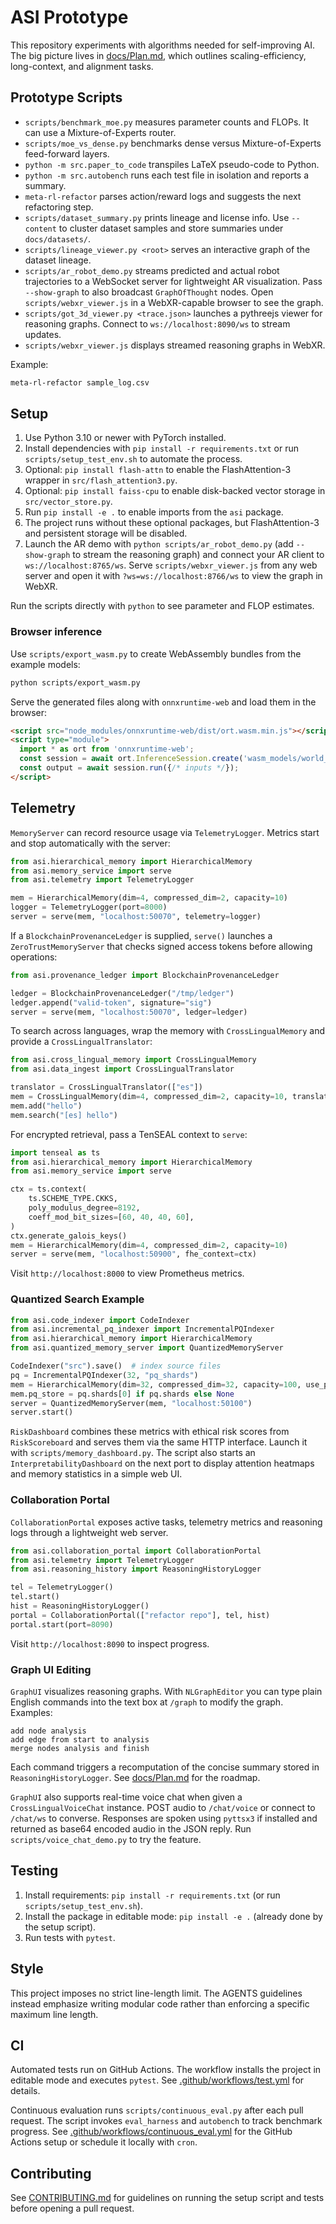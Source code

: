 # ASI Prototype

This repository experiments with algorithms needed for self-improving AI. The big picture lives in
[docs/Plan.md](docs/Plan.md), which outlines scaling-efficiency, long-context, and alignment tasks.

## Prototype Scripts

- `scripts/benchmark_moe.py` measures parameter counts and FLOPs. It can use a Mixture-of-Experts router.
- `scripts/moe_vs_dense.py` benchmarks dense versus Mixture-of-Experts feed-forward layers.
- `python -m src.paper_to_code` transpiles LaTeX pseudo-code to Python.
- `python -m src.autobench` runs each test file in isolation and reports a summary.
- `meta-rl-refactor` parses action/reward logs and suggests the next refactoring step.
- `scripts/dataset_summary.py` prints lineage and license info. Use `--content` to cluster dataset samples and store summaries under `docs/datasets/`.
- `scripts/lineage_viewer.py <root>` serves an interactive graph of the dataset lineage.
- `scripts/ar_robot_demo.py` streams predicted and actual robot trajectories to a WebSocket server for lightweight AR visualization. Pass `--show-graph` to also broadcast `GraphOfThought` nodes. Open `scripts/webxr_viewer.js` in a WebXR-capable browser to see the graph.
- `scripts/got_3d_viewer.py <trace.json>` launches a pythreejs viewer for reasoning graphs. Connect to `ws://localhost:8090/ws` to stream updates.
- `scripts/webxr_viewer.js` displays streamed reasoning graphs in WebXR.

Example:

```bash
meta-rl-refactor sample_log.csv
```

## Setup

1. Use Python 3.10 or newer with PyTorch installed.
2. Install dependencies with `pip install -r requirements.txt` or run
   `scripts/setup_test_env.sh` to automate the process.
3. Optional: `pip install flash-attn` to enable the FlashAttention-3 wrapper in `src/flash_attention3.py`.
4. Optional: `pip install faiss-cpu` to enable disk-backed vector storage in `src/vector_store.py`.
5. Run `pip install -e .` to enable imports from the `asi` package.
6. The project runs without these optional packages, but FlashAttention-3 and persistent storage will be disabled.
7. Launch the AR demo with `python scripts/ar_robot_demo.py` (add `--show-graph` to stream the reasoning graph) and connect your AR client to `ws://localhost:8765/ws`. Serve `scripts/webxr_viewer.js` from any web server and open it with `?ws=ws://localhost:8766/ws` to view the graph in WebXR.

Run the scripts directly with `python` to see parameter and FLOP estimates.

### Browser inference

Use `scripts/export_wasm.py` to create WebAssembly bundles from the example
models:

```bash
python scripts/export_wasm.py
```

Serve the generated files along with `onnxruntime-web` and load them in the
browser:

```html
<script src="node_modules/onnxruntime-web/dist/ort.wasm.min.js"></script>
<script type="module">
  import * as ort from 'onnxruntime-web';
  const session = await ort.InferenceSession.create('wasm_models/world_model.onnx');
  const output = await session.run({/* inputs */});
</script>
```

## Telemetry

`MemoryServer` can record resource usage via `TelemetryLogger`. Metrics start
and stop automatically with the server:

```python
from asi.hierarchical_memory import HierarchicalMemory
from asi.memory_service import serve
from asi.telemetry import TelemetryLogger

mem = HierarchicalMemory(dim=4, compressed_dim=2, capacity=10)
logger = TelemetryLogger(port=8000)
server = serve(mem, "localhost:50070", telemetry=logger)
```

If a `BlockchainProvenanceLedger` is supplied, `serve()` launches a
`ZeroTrustMemoryServer` that checks signed access tokens before allowing
operations:

```python
from asi.provenance_ledger import BlockchainProvenanceLedger

ledger = BlockchainProvenanceLedger("/tmp/ledger")
ledger.append("valid-token", signature="sig")
server = serve(mem, "localhost:50070", ledger=ledger)
```

To search across languages, wrap the memory with `CrossLingualMemory` and
provide a `CrossLingualTranslator`:

```python
from asi.cross_lingual_memory import CrossLingualMemory
from asi.data_ingest import CrossLingualTranslator

translator = CrossLingualTranslator(["es"])
mem = CrossLingualMemory(dim=4, compressed_dim=2, capacity=10, translator=translator)
mem.add("hello")
mem.search("[es] hello")
```

For encrypted retrieval, pass a TenSEAL context to `serve`:

```python
import tenseal as ts
from asi.hierarchical_memory import HierarchicalMemory
from asi.memory_service import serve

ctx = ts.context(
    ts.SCHEME_TYPE.CKKS,
    poly_modulus_degree=8192,
    coeff_mod_bit_sizes=[60, 40, 40, 60],
)
ctx.generate_galois_keys()
mem = HierarchicalMemory(dim=4, compressed_dim=2, capacity=10)
server = serve(mem, "localhost:50900", fhe_context=ctx)
```

Visit `http://localhost:8000` to view Prometheus metrics.

### Quantized Search Example

```python
from asi.code_indexer import CodeIndexer
from asi.incremental_pq_indexer import IncrementalPQIndexer
from asi.hierarchical_memory import HierarchicalMemory
from asi.quantized_memory_server import QuantizedMemoryServer

CodeIndexer("src").save()  # index source files
pq = IncrementalPQIndexer(32, "pq_shards")
mem = HierarchicalMemory(dim=32, compressed_dim=32, capacity=100, use_pq=True)
mem.pq_store = pq.shards[0] if pq.shards else None
server = QuantizedMemoryServer(mem, "localhost:50100")
server.start()
```

`RiskDashboard` combines these metrics with ethical risk scores from
`RiskScoreboard` and serves them via the same HTTP interface. Launch it with
`scripts/memory_dashboard.py`. The script also starts an
`InterpretabilityDashboard` on the next port to display attention heatmaps and
memory statistics in a simple web UI.

### Collaboration Portal

`CollaborationPortal` exposes active tasks, telemetry metrics and reasoning logs
through a lightweight web server.

```python
from asi.collaboration_portal import CollaborationPortal
from asi.telemetry import TelemetryLogger
from asi.reasoning_history import ReasoningHistoryLogger

tel = TelemetryLogger()
tel.start()
hist = ReasoningHistoryLogger()
portal = CollaborationPortal(["refactor repo"], tel, hist)
portal.start(port=8090)
```

Visit `http://localhost:8090` to inspect progress.

### Graph UI Editing

`GraphUI` visualizes reasoning graphs. With `NLGraphEditor` you can type plain
English commands into the text box at `/graph` to modify the graph. Examples:

```text
add node analysis
add edge from start to analysis
merge nodes analysis and finish
```

Each command triggers a recomputation of the concise summary stored in
`ReasoningHistoryLogger`. See [docs/Plan.md](docs/Plan.md) for the roadmap.

`GraphUI` also supports real-time voice chat when given a
`CrossLingualVoiceChat` instance. POST audio to `/chat/voice` or connect to
`/chat/ws` to converse. Responses are spoken using `pyttsx3` if installed and
returned as base64 encoded audio in the JSON reply. Run
`scripts/voice_chat_demo.py` to try the feature.

## Testing

1. Install requirements: `pip install -r requirements.txt` (or run
   `scripts/setup_test_env.sh`).
2. Install the package in editable mode: `pip install -e .` (already done by
   the setup script).
3. Run tests with `pytest`.

## Style

This project imposes no strict line-length limit. The AGENTS guidelines instead emphasize writing modular
code rather than enforcing a specific maximum line length.

## CI

Automated tests run on GitHub Actions. The workflow installs the project in editable mode and executes `pytest`.
See [.github/workflows/test.yml](.github/workflows/test.yml) for details.

Continuous evaluation runs `scripts/continuous_eval.py` after each pull request.
The script invokes `eval_harness` and `autobench` to track benchmark progress.
See [.github/workflows/continuous_eval.yml](.github/workflows/continuous_eval.yml)
for the GitHub Actions setup or schedule it locally with `cron`.

## Contributing

See [CONTRIBUTING.md](CONTRIBUTING.md) for guidelines on running the setup script
and tests before opening a pull request.
